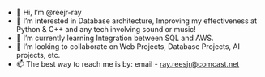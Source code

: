 - 👋 Hi, I’m @reejr-ray
- 👀 I’m interested in Database architecture, Improving my effectiveness at Python & C++ and any tech involving sound or music!
- 🌱 I’m currently learning Integration between SQL and AWS.
- 💞️ I’m looking to collaborate on Web Projects, Database Projects, AI projects, etc. 
- 📫 The best way to reach me is by:
     email - ray.reesjr@comcast.net
     

<!---
reejr-ray/reejr-ray is a ✨ special ✨ repository because its `README.md` (this file) appears on your GitHub profile.
You can click the Preview link to take a look at your changes.
--->

